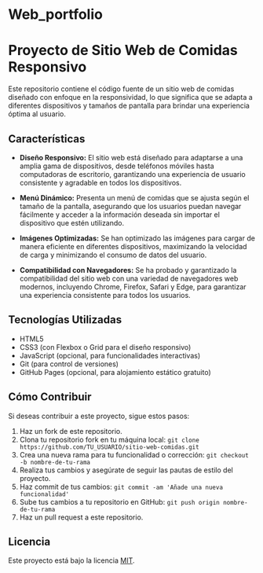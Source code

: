 # Web_portfolio
# Proyecto de Sitio Web de Comidas Responsivo

Este repositorio contiene el código fuente de un sitio web de comidas diseñado con enfoque en la responsividad, lo que significa que se adapta a diferentes dispositivos y tamaños de pantalla para brindar una experiencia óptima al usuario.

## Características

- **Diseño Responsivo:** El sitio web está diseñado para adaptarse a una amplia gama de dispositivos, desde teléfonos móviles hasta computadoras de escritorio, garantizando una experiencia de usuario consistente y agradable en todos los dispositivos.

- **Menú Dinámico:** Presenta un menú de comidas que se ajusta según el tamaño de la pantalla, asegurando que los usuarios puedan navegar fácilmente y acceder a la información deseada sin importar el dispositivo que estén utilizando.

- **Imágenes Optimizadas:** Se han optimizado las imágenes para cargar de manera eficiente en diferentes dispositivos, maximizando la velocidad de carga y minimizando el consumo de datos del usuario.

- **Compatibilidad con Navegadores:** Se ha probado y garantizado la compatibilidad del sitio web con una variedad de navegadores web modernos, incluyendo Chrome, Firefox, Safari y Edge, para garantizar una experiencia consistente para todos los usuarios.

## Tecnologías Utilizadas

- HTML5
- CSS3 (con Flexbox o Grid para el diseño responsivo)
- JavaScript (opcional, para funcionalidades interactivas)
- Git (para control de versiones)
- GitHub Pages (opcional, para alojamiento estático gratuito)

## Cómo Contribuir

Si deseas contribuir a este proyecto, sigue estos pasos:

1. Haz un fork de este repositorio.
2. Clona tu repositorio fork en tu máquina local: `git clone https://github.com/TU_USUARIO/sitio-web-comidas.git`
3. Crea una nueva rama para tu funcionalidad o corrección: `git checkout -b nombre-de-tu-rama`
4. Realiza tus cambios y asegúrate de seguir las pautas de estilo del proyecto.
5. Haz commit de tus cambios: `git commit -am 'Añade una nueva funcionalidad'`
6. Sube tus cambios a tu repositorio en GitHub: `git push origin nombre-de-tu-rama`
7. Haz un pull request a este repositorio.

## Licencia

Este proyecto está bajo la licencia [MIT](LICENSE).
